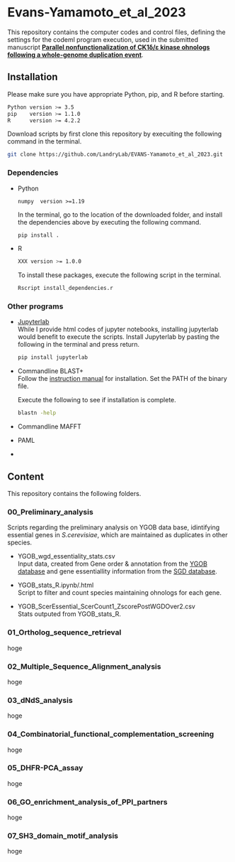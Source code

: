 # Evans-Yamamoto_et_al_2023

This repository contains the computer codes and control files, defining the settings for the codeml program execution, used in the submitted manuscript [**Parallel nonfunctionalization of CK1δ/ε kinase ohnologs following a whole-genome duplication event**](https://doi.org/10.1101/2023.10.02.560513).


## Installation

Please make sure you have appropriate Python, pip, and R before starting.
```sh
Python version >= 3.5
pip    version >= 1.1.0
R      version >= 4.2.2
```

Download scripts by first clone this repository by execuiting the following command in the terminal.

```sh
git clone https://github.com/LandryLab/EVANS-Yamamoto_et_al_2023.git
```



### Dependencies 

- Python <br>
    ```
    numpy  version >=1.19 
    ```

    In the terminal, go to the location of the downloaded folder, and install the dependencies above by executing the following command.<br>
    ```sh
    pip install .
    ```

- R <br>
    ```sh
    XXX version >= 1.0.0
    ```

    To install these packages, execute the following script in the terminal.
    ```sh
    Rscript install_dependencies.r
    ```

### Other programs
- [Jupyterlab](https://jupyter.org/install) <br>
While I provide html codes of jupyter notebooks, installing jupyterlab would benefit to execute the scripts.
Install Jupyterlab by pasting the following in the terminal and press return.
    ```sh
    pip install jupyterlab
    ```

- Commandline BLAST+ <br>
Follow the [instruction manual](https://www.ncbi.nlm.nih.gov/books/NBK569861/) for installation.
Set the PATH of the binary file.

    Execute the following to see if installation is complete.
    ```sh
    blastn -help
    ```
- Commandline MAFFT<br>
- PAML<br>
- 



## Content

This repository contains the following folders.

### 00_Preliminary_analysis
Scripts regarding the preliminary analysis on YGOB data base, idintifying essential genes in _S.cerevisiae_, which are maintained as duplicates in other species.
* YGOB_wgd_essentiality_stats.csv <br>
    Input data, created from Gene order & annotation from the [YGOB database](http://ygob.ucd.ie/Pillars.tab) and gene essentiallity information from the [SGD database](https://www.yeastgenome.org/observable/APO:0000112).
  
- YGOB_stats_R.ipynb/.html <br>
  Script to filter and count species maintaining ohnologs for each gene.
  
- YGOB_ScerEssential_ScerCount1_ZscorePostWGDOver2.csv <br>
  Stats outputed from YGOB_stats_R.






### 01_Ortholog_sequence_retrieval
hoge

### 02_Multiple_Sequence_Alignment_analysis
hoge

### 03_dNdS_analysis
hoge

### 04_Combinatorial_functional_complementation_screening
hoge

### 05_DHFR-PCA_assay
hoge

### 06_GO_enrichment_analysis_of_PPI_partners
hoge

### 07_SH3_domain_motif_analysis
hoge
